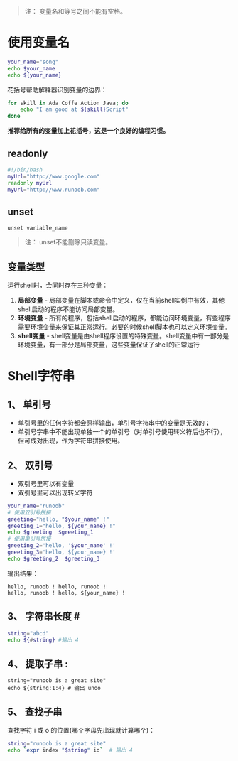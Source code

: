 >注： 变量名和等号之间不能有空格。  

# 使用变量名
```sh
your_name="song"
echo $your_name
echo ${your_name}
```
花括号帮助解释器识别变量的边界：  
```sh
for skill in Ada Coffe Action Java; do
    echo "I am good at ${skill}Script"
done
```
**推荐给所有的变量加上花括号，这是一个良好的编程习惯。**  

## readonly
```sh
#!/bin/bash
myUrl="http://www.google.com"
readonly myUrl
myUrl="http://www.runoob.com"
```

## unset
```
unset variable_name
```
>注： unset不能删除只读变量。  

## 变量类型
运行shell时，会同时存在三种变量：  
1. **局部变量**  - 局部变量在脚本或命令中定义，仅在当前shell实例中有效，其他shell启动的程序不能访问局部变量。
2. **环境变量**  - 所有的程序，包括shell启动的程序，都能访问环境变量，有些程序需要环境变量来保证其正常运行。必要的时候shell脚本也可以定义环境变量。
3. **shell变量** - shell变量是由shell程序设置的特殊变量。shell变量中有一部分是环境变量，有一部分是局部变量，这些变量保证了shell的正常运行


# Shell字符串
## 1、 单引号

* 单引号里的任何字符都会原样输出，单引号字符串中的变量是无效的；
* 单引号字串中不能出现单独一个的单引号（对单引号使用转义符后也不行），但可成对出现，作为字符串拼接使用。

## 2、 双引号

* 双引号里可以有变量
* 双引号里可以出现转义字符

```sh
your_name="runoob"
# 使用双引号拼接
greeting="hello, "$your_name" !"
greeting_1="hello, ${your_name} !"
echo $greeting  $greeting_1
# 使用单引号拼接
greeting_2='hello, '$your_name' !'
greeting_3='hello, ${your_name} !'
echo $greeting_2  $greeting_3
```
输出结果：  
```
hello, runoob ! hello, runoob !
hello, runoob ! hello, ${your_name} !
```

## 3、 字符串长度 \#
```sh
string="abcd"
echo ${#string} #输出 4
```
 
## 4、 提取子串 \:
```
string="runoob is a great site"
echo ${string:1:4} # 输出 unoo
```

## 5、 查找子串
查找字符 i 或 o 的位置(哪个字母先出现就计算哪个)：
```sh
string="runoob is a great site"
echo `expr index "$string" io`  # 输出 4
```

